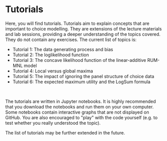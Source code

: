 # Tutorials
Here, you will find tutorials. Tutorials aim to explain concepts that are important to choice modelling. They are extensions of the lecture materials and lab sessions, providing a deeper understanding of the topics covered. They do not contain any exercises. The current list of topics is:
- Tutorial 1: The data generating process and bias
- Tutorial 2: The loglikelihood function
- Tutorial 3: The concave likelihood function of the linear-additive RUM-MNL model
- Tutorial 4: Local versus global maxima
- Tutorial 5: The impact of ignoring the panel structure of choice data
- Tutorial 6: The expected maximum utility and the LogSum formula
<br>

The tutorials are written in Jupyter notebooks. It is highly recommended that you download the notebooks and run them on your own computer. Some notebooks contain interactive graphs that are not displayed on GitHub. You are also encouraged to "play" with the code yourself (e.g. to test whether you really understood the topic).<br>

The list of tutorials may be further extended in the future.
